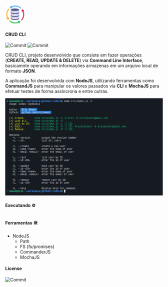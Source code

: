 ![Database Image](.github/database.png)

#### CRUD CLI

![Commit](https://img.shields.io/github/last-commit/ericneves/crudcli?color=success&label=commit&logo=appveyor&logoColor=success&style=flat-square)
![Commit](https://img.shields.io/github/license/EricNeves/crudcli?color=success&logo=appveyor&logoColor=success&style=flat-square)

<p>CRUD CLI, projeto desenvolvido que consiste em fazer operações (<strong>CREATE, READ, UPDATE & DELETE</strong>) via <strong>Command Line Interface</strong>, basicamnte operando em informações armazenas em um arquivo local de formato <strong>JSON</strong>.</p>

<p>A aplicação foi desenvolvida com <strong>NodeJS</strong>, utilizando ferramentas como <strong>CommandJS</strong> para manipular os valores passados via <strong>CLI</strong> e <strong>MochaJS</strong> para efetuar testes de forma assíncrona e entre outras.</p>

![Screenshot](.github/screenshot.png)

#### Executando ⚙️

```sh

```

#### Ferramentas 🛠

   * NodeJS
     * Path
     * FS (fs/promises)
     * CommanderJS
     * MochaJS

#### License

![Commit](https://img.shields.io/github/license/EricNeves/crudcli?color=success&logo=appveyor&logoColor=success&style=flat-square)